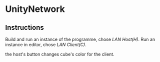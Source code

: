 # UnityNetwork

## Instructions

Build and run an instance of the programme, chose *LAN Host(H)*.
Run an instance in editor, chose *LAN Client(C)*.

the host's button changes cube's color for the client. 

